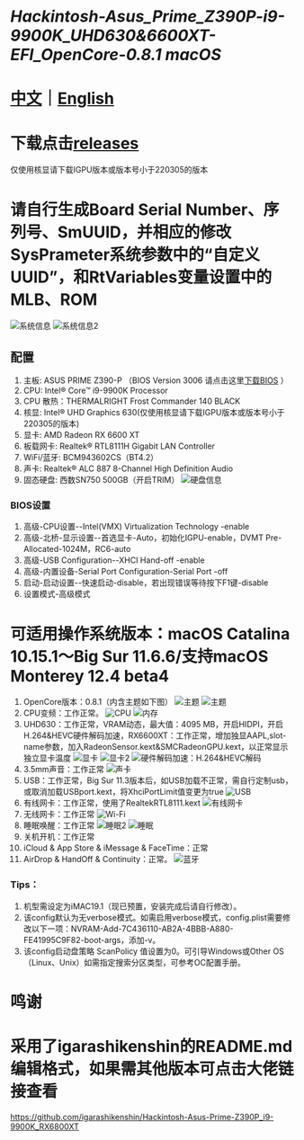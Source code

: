# *Hackintosh-Asus_Prime_Z390P-i9-9900K_UHD630&6600XT-EFI_OpenCore-0.8.1 macOS*

# [中文](https://github.com/jhihhe/Hackintosh-Asus_Prime_Z390P-i9-9900K_UHD630-RX-6600XT-EFI_OpenCore-0.8.1-macOS/blob/main/README.md)｜[English](https://github.com/jhihhe/Hackintosh-Asus_Prime_Z390P-i9-9900K_UHD630-RX-6600XT-EFI_OpenCore-0.8.1-macOS/blob/main/README-EN.md)

# 下载点击[releases](https://github.com/jhihhe/Hackintosh-Asus_Prime_Z390P-i9-9900K_UHD630-RX-6600XT-EFI_OpenCore-0.8.1-macOS/releases)
仅使用核显请下载IGPU版本或版本号小于220305的版本
# 请自行生成Board Serial Number、序列号、SmUUID，并相应的修改SysPrameter系统参数中的“自定义UUID”，和RtVariables变量设置中的MLB、ROM

![系统信息](https://static01.imgkr.com/temp/0afe2bbe865d4788bc42c6afc025f601.png)
![系统信息2](https://tva2.sinaimg.cn/large/cec1774cly8h274zgu9rsj20te0hi42o.jpg)

## 配置
1. 主板: ASUS PRIME Z390-P （BIOS Version 3006 请点击这里[下载BIOS](https://www.asus.com/us/motherboards-components/motherboards/prime/prime-z390-p/HelpDesk_BIOS/) ）
1. CPU: Intel® Core™ i9-9900K Processor
1. CPU 散热：THERMALRIGHT Frost Commander 140 BLACK
1. 核显: Intel® UHD Graphics 630(仅使用核显请下载IGPU版本或版本号小于220305的版本)
1. 显卡: AMD Radeon RX 6600 XT
1. 板载网卡: Realtek® RTL8111H Gigabit LAN Controller
1. WiFi/蓝牙: BCM943602CS（BT4.2）
1. 声卡: Realtek® ALC 887 8-Channel High Definition Audio
1. 固态硬盘: 西数SN750 500GB（开启TRIM）
![硬盘信息](https://tva1.sinaimg.cn/large/cec1774cly8h057sy9inrj21860u0tcy.jpg)

### BIOS设置
1. 高级-CPU设置--Intel(VMX) Virtualization Technology -enable
1. 高级-北桥-显示设置--首选显卡-Auto，初始化IGPU-enable，DVMT Pre-Allocated-1024M，RC6-auto
1. 高级-USB Configuration--XHCI Hand-off -enable
1. 高级-内置设备-Serial Port Configuration-Serial Port -off
1. 启动-启动设置--快速启动-disable，若出现错误等待按下F1键-disable
1. 设置模式-高级模式

# **可适用操作系统版本：macOS Catalina 10.15.1～Big Sur 11.6.6/支持macOS Monterey 12.4 beta4**
1. OpenCore版本：0.8.1（内含主题如下图） 
![主题](https://tva2.sinaimg.cn/large/cec1774cly8h1g75kzm0vj21hc0u0gmt.jpg)
![主题](https://i.loli.net/2021/07/31/uFHJD2BMazqmTcA.png)
1. CPU变频：工作正常。 
![CPU](https://tva4.sinaimg.cn/large/cec1774cly8h057spanbgj21860u0dio.jpg)
![内存](https://tva2.sinaimg.cn/large/cec1774cly8h057svhmylj21860u0n0u.jpg)
1. UHD630：工作正常，VRAM动态，最大值：4095 MB，开启HIDPI，开启H.264&HEVC硬件解码加速，RX6600XT：工作正常，增加独显AAPL,slot-name参数，加入RadeonSensor.kext&SMCRadeonGPU.kext，以正常显示独立显卡温度
![显卡](https://tva4.sinaimg.cn/large/cec1774cly8h1xkrsg9spj21eg0u00vz.jpg)
![显卡2](https://tva2.sinaimg.cn/large/cec1774cly8h1xkmoixcpj20lq0tg0uz.jpg)
![硬件解码加速：H.264&HEVC解码](https://tva3.sinaimg.cn/large/cec1774cly8h1xkojr9ugj21880u0421.jpg)
1. 3.5mm声音：工作正常
![声卡](https://tva3.sinaimg.cn/large/cec1774cly8h057stfz6fj21860u0gov.jpg)
1. USB：工作正常，Big Sur 11.3版本后，如USB加载不正常，需自行定制usb，或取消加载USBport.kext，将XhciPortLimit值变更为true 
![USB](https://pic.imgdb.cn/item/62280dc95baa1a80abdfa1ee.png)
1. 有线网卡：工作正常，使用了RealtekRTL8111.kext 
![有线网卡](https://pic.imgdb.cn/item/62280dc95baa1a80abdfa1f6.png)
1. 无线网卡：工作正常 
![Wi-Fi](https://pic.imgdb.cn/item/62280dd25baa1a80abdfa953.png)
1. 睡眠唤醒：工作正常 
![睡眠2](https://tva2.sinaimg.cn/large/cec1774cly8h057snf0lzj21860u0wh5.jpg)
![睡眠](https://tva1.sinaimg.cn/large/cec1774cly8h057wpxhe1j212p0u0410.jpg)
1. 关机开机：工作正常
1. iCloud & App Store & iMessage & FaceTime：正常
1. AirDrop & HandOff & Continuity：正常。
![蓝牙](https://pic.imgdb.cn/item/62280dcf5baa1a80abdfa682.png)

### Tips：

1. 机型需设定为iMAC19.1（现已预置，安装完成后请自行修改）。
1. 该config默认为无verbose模式。如需启用verbose模式，config.plist需要修改以下一项：NVRAM-Add-7C436110-AB2A-4BBB-A880-FE41995C9F82-boot-args，添加-v。
1. 该config启动盘策略 ScanPolicy 值设置为0。可引导Windows或Other OS（Linux、Unix）如需指定搜索分区类型，可参考OC配置手册。

# 鸣谢 
# 采用了igarashikenshin的README.md编辑格式，如果需其他版本可点击大佬链接查看
https://github.com/igarashikenshin/Hackintosh-Asus-Prime-Z390P_i9-9900K_RX6800XT
